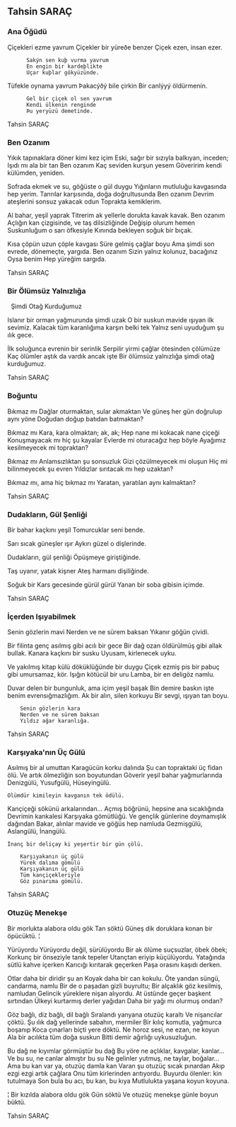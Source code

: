 ## Tahsin SARAÇ

### Ana Öğüdü

Çiçekleri ezme yavrum
Çiçekler bir yüreðe benzer
Çiçek ezen, insan ezer.

          Sakýn sen kuþ vurma yavrum
          En engin bir kardeþlikte
          Uçar kuþlar gökyüzünde.

Tüfekle oynama yavrum
Þakacýðý bile çirkin
Bir canlýyý öldürmenin.

          Gel bir çiçek ol sen yavrum
          Kendi ülkenin renginde
          Þu yeryüzü demetinde.

Tahsin SARAÇ

### Ben Ozanım

Yıkık tapınaklara döner kimi kez içim
Eski, sağır bir sızıyla balkıyan, inceden;
Işıdı mı ala bir tan
Ben ozanım
Kaç seviden kurşun yesem
Göveririm kendi külümden, yeniden.

Sofrada ekmek ve su, göğüste o gül duygu
Yığınların mutluluğu kavgasında hep yerim.
Tanrılar karşısında, doğa doğrultusunda
Ben ozanım
Devrim ateşlerini sonsuz yakacak odun
Toprakta kemiklerim.

Al bahar, yeşil yaprak
Titrerim ak yellerle dorukta kavak kavak.
Ben ozanım
Açlığın kan çizgisinde, ve taş dilsizliğinde
Değişip olurum hemen
Suskunluğum o sarı öfkesiyle
Kınında bekleyen soğuk bir bıçak.

Kısa çöpün uzun çöple kavgası
Süre gelmiş çağlar boyu
Ama şimdi son evrede, dönemeçte, yargıda.
Ben ozanım
Sizin yalnız kolunuz, bacağınız
Oysa benim
Hep yüreğim sargıda.

Tahsin SARAÇ

### Bir Ölümsüz Yalnızlığa
    Şimdi Otağ Kurduğumuz

Islanır bir orman yağmurunda şimdi uzak
O bir suskun mavide ışıyan ilk sevimiz.
Kalacak tüm karanlığıma karşın belki tek
Yalnız seni uyuduğum şu ılık gece.

İlk soluğunca evrenin bir serinlik
Serpilir yirmi çağlar ötesinden çölümüze
Kaç ölümler aştık da vardık ancak işte
Bir ölümsüz yalnızlığa şimdi otağ kurduğumuz.

Tahsin SARAÇ

### Boğuntu

Bıkmaz mı
Dağlar oturmaktan, sular akmaktan
Ve güneş her gün doğrulup aynı yöne
Doğudan doğup batıdan batmaktan?

Bıkmaz mı
Kara, kara olmaktan; ak, ak;
Hep nane mi kokacak nane çiçeği
Konuşmayacak mı hiç şu kayalar
Evlerde mi oturacağız hep böyle
Ayağımız kesilmeyecek mi topraktan?

Bıkmaz mı
Anlamsızlıktan şu sonsuzluk
Gizi çözülmeyecek mi oluşun
Hiç mi bilinmeyecek şu evren
Yıldızlar sırıtacak mı hep uzaktan?

Bıkmaz mı, ama hiç bıkmaz mı
Yaratan, yaratılan aynı kalmaktan?

Tahsin SARAÇ

### Dudakların, Gül Şenliği

Bir bahar kaçkını yeşil
Tomurcuklar seni bende.

Sarı sıcak güneşler ışır
Aykırı güzel o dişlerinde.

Dudakların, gül şenliği
Öpüşmeye giriştiğinde.

Taş uyanır, yatak kişner
Ateş harmanı dişiliğinde.

Soğuk bir Kars gecesinde gürül gürül
Yanan bir soba gibisin içimde.

Tahsin SARAÇ

### İçerden Işıyabilmek

Senin gözlerin mavi
		Nerden ve ne sürem baksan
		Yıkanır göğün çividi.

Bir filinta genç asılmış gibi acılı bir gece
Bir dağ ozan öldürülmüş gibi allak bullak.
		Kanara kaçkını bir susku
		Uyusam, kirlenecek uyku.

Ve yakılmış kitap külü döküklüğünde bir duygu
Çiçek ezmiş pis bir pabuç gibi umursamaz, kör.
		Işığın kötücül bir uru
		Lamba, bir en deligöz namlu.

Duvar delen bir bungunluk, ama içim yeşil başak
Bin demire baskın işte benim evrensığmazlığım.
		Ak bir alın, silen korkuyu
		Bir sevgi, ışıyan tan boyu.

		Senin gözlerin kara
		Nerden ve ne sürem baksan
		Yıldız ağar karanlığa.

Tahsin SARAÇ

### Karşıyaka'nın Üç Gülü

Asılmış bir al umuttan
Karagücün korku dalında
Şu can topraktaki üç fidan ölü.
Ve artık ölmezliğin son boyutundan
Göverir yeşil bahar yağmurlarında
Denizgülü, Yusufgülü, Hüseyingülü.

	Ölümdür kimileyin kavganın tek ödülü.

Kançiçeği sökünü arkalarından...
Açmış böğrünü, hepsine ana sıcaklığında
Devrimin kankalesi Karşıyaka gömütlüğü.
Ve gençlik günlerine doymamışlık dağından
Bakar, alınlar mavide ve göğüs hep namluda
Gezmişgülü, Aslangülü, İnangülü.

	İnanç bir deliçay ki yeşertir bir gün çölü.

		Karşıyakanın üç gülü
		Yürek dalıma gömülü
		Karşıyakanın üç gülü
		Tüm kançiçekleriyle
		Göz pınarıma gömülü.

Tahsin SARAÇ

### Otuzüç Menekşe

Bir morlukta alabora oldu gök
Tan söktü
Güneş dik doruklara konan bir öpücüktü.
¦

Yürüyordu
Yürüyordu değil, sürülüyordu
Bir ak ölüme suçsuzlar, öbek öbek;
Korkunç bir önseziyle tanık tepeler
Utançtan eriyip küçülüyordu.
		Yatağında sütlü kahve içerken
		Karıcığı kırıtarak geçerken	
		Paşa orasını kaşıdı derken.

Otlar daha bir diridir şu an
Koyak daha bir can kokulu.
Öte yandan süngü, candarma, namlu
Bir de o paşadan gizli buyrultu;
Bir alçaklık göz kesilmiş, namludan
Gelincik yüreklere nişan alıyordu.
		At üstünde geçer başkent sırtından
		Ülkeyi kurtarmış derler yağıdan
		Daha bir yağı mı olurmuş ondan?

Göz bağlı, diz bağlı, dil bağlı
Sıralandı yanyana otuzüç karaltı
Ve nişancılar çöktü.
Şu ılık dağ yellerinde sabahın, mermiler
Bir kılıç komutla, yağmurca boşanıp
Koca çınarları biçti yere döktü.
		Ne horoz sesi, ne ezan, ne koyun
		Ala bir acılıkta tüm doğa suskun
		Bitti demir ağırlığı uykusuzluğun.

Bu dağ ne kıyımlar görmüştür bu dağ
Bu yöre ne açlıklar, kavgalar, kanlar...
Ve bu su, ne canlar almıştır bu su
Ne gelinler yutmuş, ne taylar, boğalar...
Ama bu kan var ya, otuzüç damla kan
Varan şu otuzüç sıcak pınardan
Akıp ezgi ezgi artık çağlara
Onu tüm kirlerinden arıtıyordu.
		Buyurdu ölenler: kin tutulmaya
		Son bula bu acı, bu kan, bu kıya
		Mutlulukta yaşana koyun koyuna.



¦
Bir kızılda alabora oldu gök
Gün söktü
Ve otuzüç menekşe günle boyun büktü.

Tahsin SARAÇ